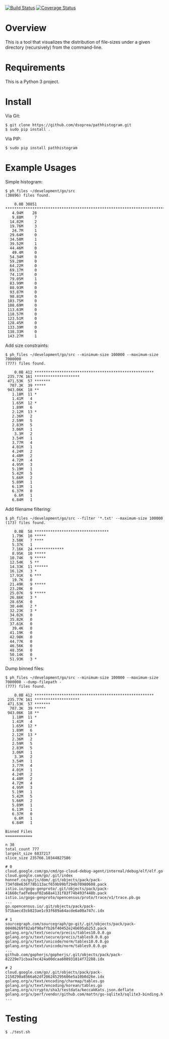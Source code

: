 [![Build Status](https://travis-ci.org/dsoprea/pathhistogram.svg?branch=master)](https://travis-ci.org/dsoprea/pathhistogram)
[![Coverage Status](https://coveralls.io/repos/github/dsoprea/pathhistogram/badge.svg?branch=master)](https://coveralls.io/github/dsoprea/pathhistogram?branch=master)

# Overview

This is a tool that visualizes the distribution of file-sizes under a given directory (recursively) from the command-line.


# Requirements

This is a Python 3 project.


# Install

Via Git:

```
$ git clone https://github.com/dsoprea/pathhistogram.git
$ sudo pip install .
```

Via PIP:

```
$ sudo pip install pathhistogram
```


# Example Usages

Simple histogram:

```
$ ph_files ~/development/go/src
(30896) files found.

    0.0B 30851 ***************************************************************************************************
   4.94M    28 
   9.88M     7 
  14.82M     2 
  19.76M     3 
   24.7M     1 
  29.64M     0 
  34.58M     1 
  39.52M     1 
  44.46M     0 
   49.4M     0 
  54.34M     0 
  59.28M     0 
  64.22M     0 
  69.17M     0 
  74.11M     0 
  79.05M     1 
  83.99M     0 
  88.93M     0 
  93.87M     0 
  98.81M     0 
 103.75M     0 
 108.69M     0 
 113.63M     0 
 118.57M     0 
 123.51M     0 
 128.45M     0 
 133.39M     0 
 138.33M     0 
 143.27M     1 
```

Add size constraints:

```
$ ph_files ~/development/go/src --minimum-size 100000 --maximum-size 7000000
(777) files found.

    0.0B 412 *****************************************************
 235.77K 161 ********************
 471.53K  57 *******
  707.3K  39 *****
 943.06K  18 **
   1.18M  11 *
   1.41M   4 
   1.65M  12 *
   1.89M   6 
   2.12M  13 *
   2.36M   2 
   2.59M   5 
   2.83M   5 
   3.06M   1 
    3.3M   2 
   3.54M   1 
   3.77M   4 
   4.01M   1 
   4.24M   2 
   4.48M   2 
   4.72M   4 
   4.95M   3 
   5.19M   1 
   5.42M   5 
   5.66M   2 
   5.89M   1 
   6.13M   1 
   6.37M   0 
    6.6M   1 
   6.84M   1 
```

Add filename filtering:

```
$ ph_files ~/development/go/src --filter '*.txt' --maximum-size 100000
(173) files found.

    0.0B  58 *********************************
   1.79K  10 *****
   3.58K   7 ****
   5.37K   1 
   7.16K  24 *************
   8.95K  10 *****
  10.74K   9 *****
  12.54K   5 **
  14.33K  11 ******
  16.12K   3 *
  17.91K   6 ***
   19.7K   0 
  21.49K   9 *****
  23.28K   0 
  25.07K   9 *****
  26.86K   3 *
  28.65K   0 
  30.44K   2 *
  32.23K   3 *
  34.02K   0 
  35.82K   0 
  37.61K   0 
   39.4K   0 
  41.19K   0 
  42.98K   0 
  44.77K   0 
  46.56K   0 
  48.35K   0 
  50.14K   0 
  51.93K   3 *
```

Dump binned files:

```
$ ph_files ~/development/go/src --minimum-size 100000 --maximum-size 7000000 --dump-filepath -
(777) files found.

    0.0B 412 *****************************************************
 235.77K 161 ********************
 471.53K  57 *******
  707.3K  39 *****
 943.06K  18 **
   1.18M  11 *
   1.41M   4 
   1.65M  12 *
   1.89M   6 
   2.12M  13 *
   2.36M   2 
   2.59M   5 
   2.83M   5 
   3.06M   1 
    3.3M   2 
   3.54M   1 
   3.77M   4 
   4.01M   1 
   4.24M   2 
   4.48M   2 
   4.72M   4 
   4.95M   3 
   5.19M   1 
   5.42M   5 
   5.66M   2 
   5.89M   1 
   6.13M   1 
   6.37M   0 
    6.6M   1 
   6.84M   1 

Binned Files
============

n 30
total_count 777
largest_size 6837217
slice_size 235766.10344827586

# 0
cloud.google.com/go/cmd/go-cloud-debug-agent/internal/debug/elf/elf.go
cloud.google.com/go/.git/index
honnef.co/go/js/dom/.git/objects/pack/pack-734fd8e636f78b113acf659b99bf294b70980608.pack
istio.io/gogo-genproto/.git/objects/pack/pack-41660cfadfe8eaf02a68a4131f83f74b493f448b.pack
istio.io/gogo-genproto/opencensus/proto/trace/v1/trace.pb.go
...
go.opencensus.io/.git/objects/pack/pack-571baecd3cb823ae1c93f689a64acde6a00a747c.idx

# 1
sourcegraph.com/sourcegraph/go-git/.git/objects/pack/pack-00486269f82abf90affb26f40452e24b695ab253.pack
golang.org/x/text/secure/precis/tables10.0.0.go
golang.org/x/text/secure/precis/tables9.0.0.go
golang.org/x/text/unicode/norm/tables10.0.0.go
golang.org/x/text/unicode/norm/tables9.0.0.go
...
github.com/gopherjs/gopherjs/.git/objects/pack/pack-82229e71cbaa7ec424a00dcaa608931814f72288.idx

# 2
cloud.google.com/go/.git/objects/pack/pack-2158290a8566a62df206245295606e5a10b0d26e.idx
golang.org/x/text/encoding/charmap/tables.go
golang.org/x/text/encoding/korean/tables.go
golang.org/x/crypto/sha3/testdata/keccakKats.json.deflate
golang.org/x/perf/vendor/github.com/mattn/go-sqlite3/sqlite3-binding.h
...
```


# Testing

```
$ ./test.sh
```
